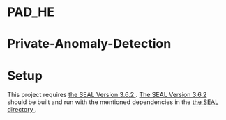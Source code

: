 # PAD_HE

# Private-Anomaly-Detection
# Setup

This project requires <a href="https://github.com/microsoft/SEAL/releases/tag/v3.6.2"> the SEAL Version 3.6.2 </a>. <a href="https://github.com/microsoft/SEAL/releases/tag/v3.6.2"> The SEAL Version 3.6.2 </a> should be built and run with the mentioned dependencies in the <a href="https://github.com/microsoft/SEAL"> the SEAL directory </a>. 

